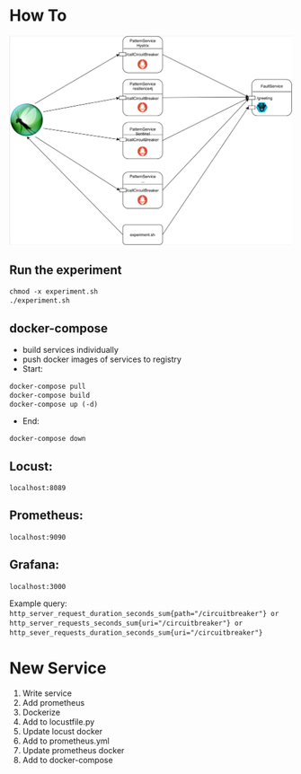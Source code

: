 # How To 

![architecture](framework.png)
## Run the experiment
```
chmod -x experiment.sh
./experiment.sh
```

## docker-compose
- build services individually
- push docker images of services to registry
- Start: 
```
docker-compose pull
docker-compose build
docker-compose up (-d)
```
- End:
```
docker-compose down
```
## Locust:
```
localhost:8089
```

## Prometheus:
```
localhost:9090
```

## Grafana:
```
localhost:3000
```

Example query: ```http_server_request_duration_seconds_sum{path="/circuitbreaker"} or http_server_requests_seconds_sum{uri="/circuitbreaker"} or http_sever_requests_duration_seconds_sum{uri="/circuitbreaker"}```



# New Service
1. Write service
2. Add prometheus
3. Dockerize
4. Add to locustfile.py
5. Update locust docker
6. Add to prometheus.yml 
7. Update prometheus docker
8. Add to docker-compose